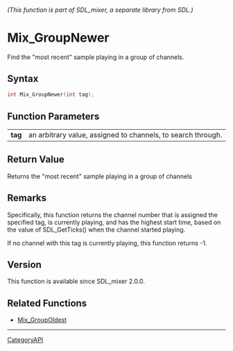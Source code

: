 ###### (This function is part of SDL_mixer, a separate library from SDL.)
# Mix_GroupNewer

Find the "most recent" sample playing in a group of channels.

## Syntax

```c
int Mix_GroupNewer(int tag);

```

## Function Parameters

|             |                                                              |
| ----------- | ------------------------------------------------------------ |
| **tag**     | an arbitrary value, assigned to channels, to search through. |

## Return Value

Returns the "most recent" sample playing in a group of channels

## Remarks

Specifically, this function returns the channel number that is assigned the
specified tag, is currently playing, and has the highest start time, based
on the value of SDL_GetTicks() when the channel started playing.

If no channel with this tag is currently playing, this function returns -1.

## Version

This function is available since SDL_mixer 2.0.0.

## Related Functions

* [Mix_GroupOldest](Mix_GroupOldest.md)

----
[CategoryAPI](CategoryAPI.md)
